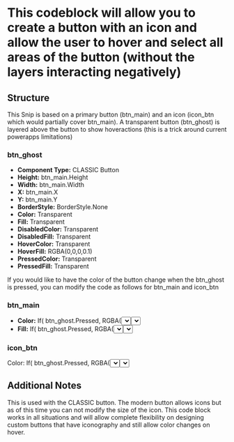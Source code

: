 # This codeblock will allow you to create a button with an icon and allow the user to hover and select all areas of the button (without the layers interacting negatively)

## Structure

This Snip is based on a primary button (btn_main) and an icon (icon_btn which would partially cover btn_main). A transparent button (btn_ghost) is layered above the button to show hoveractions (this is a trick around current powerapps limitations)

### btn_ghost

- **Component Type:** CLASSIC Button
- **Height:** btn_main.Height
- **Width:** btn_main.Width
- **X:** btn_main.X
- **Y:** btn_main.Y
- **BorderStyle:** BorderStyle.None
- **Color:** Transparent
- **Fill:** Transparent
- **DisabledColor:** Transparent
- **DisabledFill:** Transparent
- **HoverColor:** Transparent
- **HoverFill:** RGBA(0,0,0,0.1)
- **PressedColor:** Transparent
- **PressedFill:** Transparent

If you would like to have the color of the button change when the btn_ghost is pressed, you can modify the code as follows for btn_main and icon_btn

### btn_main

- **Color:** If( btn_ghost.Pressed, RGBA(<select color>), RGBA(<select default>))
- **Fill:** If( btn_ghost.Pressed, RGBA(<select color>), RGBA(<select default>))

### icon_btn

Color: If( btn_ghost.Pressed, RGBA(<select color>), RGBA(<select default>))

## Additional Notes

This is used with the CLASSIC button.  The modern button allows icons but as of this time you can not modify the size of the icon.  This code block works in all situations and will allow complete flexibility on designing custom buttons that have iconography and still allow color changes on hover.
